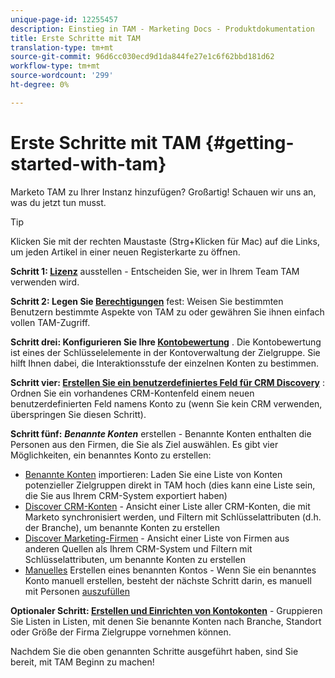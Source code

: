 ```yaml
---
unique-page-id: 12255457
description: Einstieg in TAM - Marketing Docs - Produktdokumentation
title: Erste Schritte mit TAM
translation-type: tm+mt
source-git-commit: 96d6cc030ecd9d1da844fe27e1c6f62bbd181d62
workflow-type: tm+mt
source-wordcount: '299'
ht-degree: 0%

---
```



# Erste Schritte mit TAM {#getting-started-with-tam}

Marketo TAM zu Ihrer Instanz hinzufügen? Großartig! Schauen wir uns an, was du jetzt tun musst.

>[!TIP]
>
>Klicken Sie mit der rechten Maustaste (Strg+Klicken für Mac) auf die Links, um jeden Artikel in einer neuen Registerkarte zu öffnen.

**Schritt 1:  [Lizenz](/help/marketo/product-docs/target-account-management/setup-tam/issue-a-license.md)**  ausstellen - Entscheiden Sie, wer in Ihrem Team TAM verwenden wird.

**Schritt 2: Legen Sie  [Berechtigungen](/help/marketo/product-docs/target-account-management/setup-tam/permissions.md)**  fest: Weisen Sie bestimmten Benutzern bestimmte Aspekte von TAM zu oder gewähren Sie ihnen einfach vollen TAM-Zugriff.

**Schritt drei: Konfigurieren Sie Ihre  [Kontobewertung](/help/marketo/product-docs/target-account-management/setup-tam/account-score.md)** . Die Kontobewertung ist eines der Schlüsselelemente in der Kontoverwaltung der Zielgruppe. Sie hilft Ihnen dabei, die Interaktionsstufe der einzelnen Konten zu bestimmen.

**Schritt vier:  [Erstellen Sie ein benutzerdefiniertes Feld für CRM Discovery](/help/marketo/product-docs/target-account-management/setup-tam/create-a-custom-field-for-crm-discovery.md)** : Ordnen Sie ein vorhandenes CRM-Kontenfeld einem neuen benutzerdefinierten Feld namens Konto zu (wenn Sie kein CRM verwenden, überspringen Sie diesen Schritt).

**Schritt fünf:** **_Benannte Konten_**  erstellen - Benannte Konten enthalten die Personen aus den Firmen, die Sie als Ziel auswählen. Es gibt vier Möglichkeiten, ein benanntes Konto zu erstellen:

* [Benannte Konten](/help/marketo/product-docs/target-account-management/target/named-accounts/import-named-accounts.md)  importieren: Laden Sie eine Liste von Konten potenzieller Zielgruppen direkt in TAM hoch (dies kann eine Liste sein, die Sie aus Ihrem CRM-System exportiert haben)
* [Discover CRM-Konten](/help/marketo/product-docs/target-account-management/target/named-accounts/discover-accounts.md#discover-crm-accounts)  - Ansicht einer Liste aller CRM-Konten, die mit Marketo synchronisiert werden, und Filtern mit Schlüsselattributen (d.h. der Branche), um benannte Konten zu erstellen
* [Discover Marketing-Firmen](/help/marketo/product-docs/target-account-management/target/named-accounts/discover-accounts.md#discover-marketo-companies)  - Ansicht einer Liste von Firmen aus anderen Quellen als Ihrem CRM-System und Filtern mit Schlüsselattributen, um benannte Konten zu erstellen
* [Manuelles](/help/marketo/product-docs/target-account-management/target/named-accounts/create-a-named-account.md)  Erstellen eines benannten Kontos - Wenn Sie ein benanntes Konto manuell erstellen, besteht der nächste Schritt darin, es manuell mit Personen  [auszufüllen ](/help/marketo/product-docs/target-account-management/target/named-accounts/add-people-to-a-named-account.md) 

**Optionaler Schritt:  [Erstellen und Einrichten von Kontokonten](/help/marketo/product-docs/target-account-management/target/account-lists.md#create-a-new-account-list)**  - Gruppieren Sie Listen in Listen, mit denen Sie benannte Konten nach Branche, Standort oder Größe der Firma Zielgruppe vornehmen können.

Nachdem Sie die oben genannten Schritte ausgeführt haben, sind Sie bereit, mit TAM Beginn zu machen!
